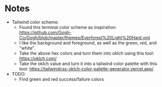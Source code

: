 # Notes
- Tailwind color scheme:
  - Found this terminal color scheme as inspiration: https://github.com/Gogh-Co/Gogh/blob/master/themes/Everforest%20Light%20Hard.yml
  - I like the background and foreground, as well as the green, red, and "white". 
  - Take the above hex colors and turn them into oklch using this tool: https://oklch.com/
  - Take the oklch value and turn it into a tailwind color palette with this tool: https://tailwindcss-oklch-color-palette-generator.vercel.app/
- TODO: 
  - Find green and red success/failure colors
